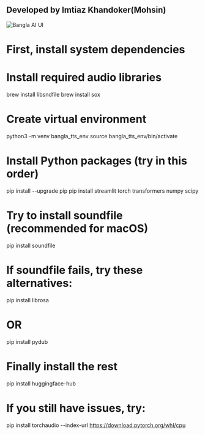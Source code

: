 ## Developed by Imtiaz Khandoker(Mohsin)

![Bangla AI UI](path/to/bangla_ai.png)

# First, install system dependencies

# Install required audio libraries

brew install libsndfile
brew install sox

# Create virtual environment

python3 -m venv bangla_tts_env
source bangla_tts_env/bin/activate

# Install Python packages (try in this order)

pip install --upgrade pip
pip install streamlit torch transformers numpy scipy

# Try to install soundfile (recommended for macOS)

pip install soundfile

# If soundfile fails, try these alternatives:

pip install librosa

# OR

pip install pydub

# Finally install the rest

pip install huggingface-hub

# If you still have issues, try:

pip install torchaudio --index-url https://download.pytorch.org/whl/cpu

